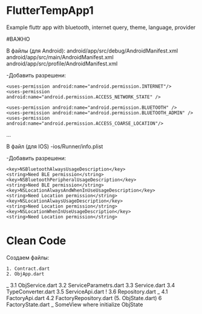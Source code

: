 # FlutterTempApp1
Example fluttr app with bluetooth, internet query, theme, language, provider

#ВАЖНО

В файлы (для Android):
android/app/src/debug/AndroidManifest.xml
android/app/src/main/AndroidManifest.xml
android/app/src/profile/AndroidManifest.xml

-Добавить разрешени:

<manifest xmlns:android="http://schemas.android.com/apk/res/android"
    package="com.example.smart_chess_board">

    <uses-permission android:name="android.permission.INTERNET"/>
    <uses-permission android:name="android.permission.ACCESS_NETWORK_STATE" />

	<uses-permission android:name="android.permission.BLUETOOTH" />  
	<uses-permission android:name="android.permission.BLUETOOTH_ADMIN" />  
	<uses-permission android:name="android.permission.ACCESS_COARSE_LOCATION"/>
  
  ...
  
В файл (для IOS)
-ios/Runner/info.plist

-Добавить разрешени:

<?xml version="1.0" encoding="UTF-8"?>
<!DOCTYPE plist PUBLIC "-//Apple//DTD PLIST 1.0//EN" "http://www.apple.com/DTDs/PropertyList-1.0.dtd">
<plist version="1.0">
<dict>

	<key>NSBluetoothAlwaysUsageDescription</key>  
	<string>Need BLE permission</string>  
	<key>NSBluetoothPeripheralUsageDescription</key>  
	<string>Need BLE permission</string>  
	<key>NSLocationAlwaysAndWhenInUseUsageDescription</key>  
	<string>Need Location permission</string>  
	<key>NSLocationAlwaysUsageDescription</key>  
	<string>Need Location permission</string>  
	<key>NSLocationWhenInUseUsageDescription</key>  
	<string>Need Location permission</string>
  
  
# Clean Code

Создаем файлы:

	1. Contract.dart
	2. ObjApp.dart
_
	3.1 ObjService.dart
	3.2 ServiceParametrs.dart
	3.3 Service.dart
	3.4 TypeConverter.dart
	3.5 ServiceApi.dart
!
	3.6 Repository.dart
_
	4.1 FactoryApi.dart
	4.2 FactoryRepository.dart
	(5. ObjState.dart)
	6 FactoryState.dart
_
	SomeView where initialize ObjState
